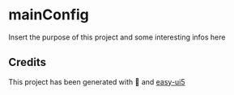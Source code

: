 # mainConfig

Insert the purpose of this project and some interesting infos here

## Credits

This project has been generated with 💙 and [easy-ui5](https://github.com/SAP)
